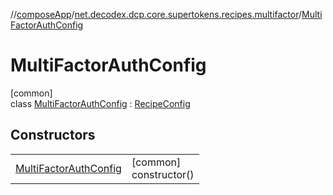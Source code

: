 //[composeApp](../../../index.md)/[net.decodex.dcp.core.supertokens.recipes.multifactor](../index.md)/[MultiFactorAuthConfig](index.md)

# MultiFactorAuthConfig

[common]\
class [MultiFactorAuthConfig](index.md) : [RecipeConfig](../../net.decodex.dcp.core.supertokens.recipes/-recipe-config/index.md)

## Constructors

| | |
|---|---|
| [MultiFactorAuthConfig](-multi-factor-auth-config.md) | [common]<br>constructor() |

